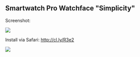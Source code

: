 Smartwatch Pro Watchface "Simplicity"
-------------------------------------

Screenshot:

![](http://max-baeumle.de/PebbleScreen5.jpg)

Install via Safari: http://cl.ly/R3e2

[![](http://go.getpebble.com/assets/ios/download-badge.png)](https://itunes.apple.com/us/app/smartwatch-pro-for-pebble/id673907094?mt=8)
